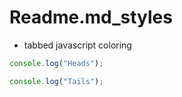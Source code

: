 # Readme.md_styles

- tabbed javascript coloring
```javascript Tab 1
console.log("Heads");
```
```javascript Tab 2
console.log("Tails");
```
